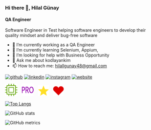### Hi there 👋, Hilal Günay
#### QA Engineer
Software Engineer in Test helping software engineers to develop their quality mindset and deliver bug-free software

- 🔭 I’m currently working as a QA Engineer 
- 🌱 I’m currently learning Selenium, Appium,  
- 🤔 I’m looking for help with Business Opportunity 
- 💬 Ask me about kodlayankim 
- 📫 How to reach me: hilallgunay48@gmail.com 


[<img src='https://cdn.jsdelivr.net/npm/simple-icons@3.0.1/icons/github.svg' alt='github' height='40'>](https://github.com/hilalgunay)  [<img src='https://cdn.jsdelivr.net/npm/simple-icons@3.0.1/icons/linkedin.svg' alt='linkedin' height='40'>](https://www.linkedin.com/in/hilalgny/)  [<img src='https://cdn.jsdelivr.net/npm/simple-icons@3.0.1/icons/instagram.svg' alt='instagram' height='40'>](https://www.instagram.com/kodlayankim/)  [<img src='https://cdn.jsdelivr.net/npm/simple-icons@3.0.1/icons/icloud.svg' alt='website' height='40'>](kodlayankim)  

<a href='https://docs.github.com/en/developers'><img src='https://raw.githubusercontent.com/acervenky/animated-github-badges/master/assets/devbadge.gif' width='40' height='40'></a> <a href='https://github.com/pricing'><img src='https://raw.githubusercontent.com/acervenky/animated-github-badges/master/assets/pro.gif' width='40' height='40'></a> <a href='https://stars.github.com/'><img src='https://raw.githubusercontent.com/acervenky/animated-github-badges/master/assets/starbadge.gif' width='35' height='35'></a> <a href='https://docs.github.com/en/github/supporting-the-open-source-community-with-github-sponsors'><img src='https://raw.githubusercontent.com/acervenky/animated-github-badges/master/assets/sponsorbadge.gif' width='35' height='35'></a> 

[![Top Langs](https://github-readme-stats.vercel.app/api/top-langs/?username=hilalgunay)](https://github.com/anuraghazra/github-readme-stats)

![GitHub stats](https://github-readme-stats.vercel.app/api?username=hilalgunay&show_icons=true)  

![GitHub metrics](https://metrics.lecoq.io/hilalgunay)  

